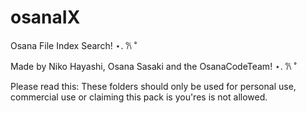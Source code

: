 # osanaIX
Osana File Index Search! ⋆. 𐙚 ˚

Made by Niko Hayashi, Osana Sasaki and the OsanaCodeTeam! ⋆. 𐙚 ˚

Please read this:
These folders should only be used for personal use, commercial use or claiming this pack is you'res is not allowed.
